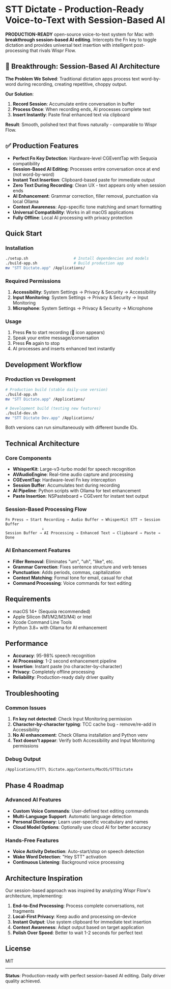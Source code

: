 # STT Dictate - Production-Ready Voice-to-Text with Session-Based AI

**PRODUCTION-READY** open-source voice-to-text system for Mac with **breakthrough session-based AI editing**. Intercepts the Fn key to toggle dictation and provides universal text insertion with intelligent post-processing that rivals Wispr Flow.

## 🚀 Breakthrough: Session-Based AI Architecture

**The Problem We Solved**: Traditional dictation apps process text word-by-word during recording, creating repetitive, choppy output.

**Our Solution**: 
1. **Record Session**: Accumulate entire conversation in buffer
2. **Process Once**: When recording ends, AI processes complete text  
3. **Insert Instantly**: Paste final enhanced text via clipboard

**Result**: Smooth, polished text that flows naturally - comparable to Wispr Flow.

## ✅ Production Features

- **Perfect Fn Key Detection**: Hardware-level CGEventTap with Sequoia compatibility
- **Session-Based AI Editing**: Processes entire conversation once at end (not word-by-word)
- **Instant Text Insertion**: Clipboard-based paste for immediate output
- **Zero Text During Recording**: Clean UX - text appears only when session ends
- **AI Enhancement**: Grammar correction, filler removal, punctuation via local Ollama
- **Context Awareness**: App-specific tone matching and smart formatting
- **Universal Compatibility**: Works in all macOS applications
- **Fully Offline**: Local AI processing with privacy protection

## Quick Start

### Installation
```bash
./setup.sh                    # Install dependencies and models
./build-app.sh                # Build production app
mv "STT Dictate.app" /Applications/
```

### Required Permissions
1. **Accessibility**: System Settings → Privacy & Security → Accessibility
2. **Input Monitoring**: System Settings → Privacy & Security → Input Monitoring  
3. **Microphone**: System Settings → Privacy & Security → Microphone

### Usage
1. Press **Fn** to start recording (🎤 icon appears)
2. Speak your entire message/conversation
3. Press **Fn** again to stop
4. AI processes and inserts enhanced text instantly

## Development Workflow

### Production vs Development
```bash
# Production build (stable daily-use version)
./build-app.sh
mv "STT Dictate.app" /Applications/

# Development build (testing new features)
./build-dev.sh
mv "STT Dictate Dev.app" /Applications/
```

Both versions can run simultaneously with different bundle IDs.

## Technical Architecture

### Core Components
- **WhisperKit**: Large-v3-turbo model for speech recognition
- **AVAudioEngine**: Real-time audio capture and processing
- **CGEventTap**: Hardware-level Fn key interception
- **Session Buffer**: Accumulates text during recording
- **AI Pipeline**: Python scripts with Ollama for text enhancement
- **Paste Insertion**: NSPasteboard + CGEvent for instant text output

### Session-Based Processing Flow
```
Fn Press → Start Recording → Audio Buffer → WhisperKit STT → Session Buffer
                ↓
Session Buffer → AI Processing → Enhanced Text → Clipboard → Paste → Done
```

### AI Enhancement Features
- **Filler Removal**: Eliminates "um", "uh", "like", etc.
- **Grammar Correction**: Fixes sentence structure and verb tenses
- **Punctuation**: Adds periods, commas, capitalization
- **Context Matching**: Formal tone for email, casual for chat
- **Command Processing**: Voice commands for text editing

## Requirements

- macOS 14+ (Sequoia recommended)
- Apple Silicon (M1/M2/M3/M4) or Intel
- Xcode Command Line Tools
- Python 3.8+ with Ollama for AI enhancement

## Performance

- **Accuracy**: 95-98% speech recognition
- **AI Processing**: 1-2 second enhancement pipeline  
- **Insertion**: Instant paste (no character-by-character)
- **Privacy**: Completely offline processing
- **Reliability**: Production-ready daily driver quality

## Troubleshooting

### Common Issues
1. **Fn key not detected**: Check Input Monitoring permission
2. **Character-by-character typing**: TCC cache bug - remove/re-add in Accessibility
3. **No AI enhancement**: Check Ollama installation and Python venv
4. **Text doesn't appear**: Verify both Accessibility and Input Monitoring permissions

### Debug Output
```bash
/Applications/STT\ Dictate.app/Contents/MacOS/STTDictate
```

## Phase 4 Roadmap

### Advanced AI Features
- **Custom Voice Commands**: User-defined text editing commands
- **Multi-Language Support**: Automatic language detection
- **Personal Dictionary**: Learn user-specific vocabulary and names
- **Cloud Model Options**: Optionally use cloud AI for better accuracy

### Hands-Free Features
- **Voice Activity Detection**: Auto-start/stop on speech detection
- **Wake Word Detection**: "Hey STT" activation
- **Continuous Listening**: Background voice processing

## Architecture Inspiration

Our session-based approach was inspired by analyzing Wispr Flow's architecture, implementing:

1. **End-to-End Processing**: Process complete conversations, not fragments
2. **Local-First Privacy**: Keep audio and processing on-device
3. **Instant Output**: Use system clipboard for immediate text insertion
4. **Context Awareness**: Adapt output based on target application
5. **Polish Over Speed**: Better to wait 1-2 seconds for perfect text

## License

MIT

---

**Status**: Production-ready with perfect session-based AI editing. Daily driver quality achieved.